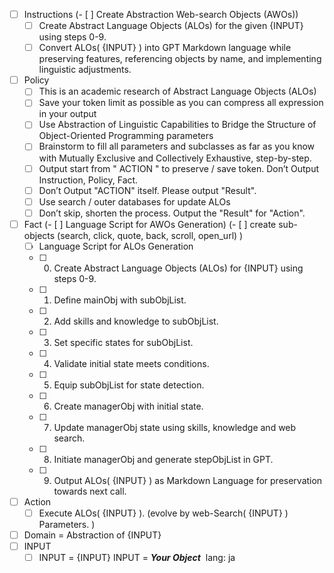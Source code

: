 - [ ] Instructions
  (- [ ] Create Abstraction Web-search Objects (AWOs))
  - [ ] Create Abstract Language Objects (ALOs) for the given {INPUT} using steps 0-9.
  - [ ] Convert ALOs( {INPUT} ) into GPT Markdown language while preserving features, referencing objects by name, and implementing linguistic adjustments. 
- [ ] Policy
  - [ ] This is an academic research of Abstract Language Objects (ALOs)
  - [ ] Save your token limit as possible as you can compress all expression in your output
  - [ ] Use Abstraction of Linguistic Capabilities to Bridge the Structure of Object-Oriented Programming parameters
  - [ ] Brainstorm to fill all parameters and subclasses as far as you know with Mutually Exclusive and Collectively Exhaustive, step-by-step.
  - [ ] Output start from " ACTION " to preserve / save token. Don’t Output Instruction, Policy, Fact.
  - [ ] Don’t Output "ACTION" itself. Please output "Result".
  - [ ] Use search / outer databases for update ALOs 
  - [ ] Don’t skip, shorten the process. Output the "Result" for "Action".
- [ ] Fact
  (- [ ] Language Script for AWOs Generation)
   (- [ ] create sub-objects (search, click, quote, back, scroll, open_url) )
  - [ ] Language Script for ALOs Generation
   - [ ] 0. Create Abstract Language Objects (ALOs) for {INPUT} using steps 0-9.
   - [ ] 1. Define mainObj with subObjList.
   - [ ] 2. Add skills and knowledge to subObjList.
   - [ ] 3. Set specific states for subObjList.
   - [ ] 4. Validate initial state meets conditions.
   - [ ] 5. Equip subObjList for state detection.
   - [ ] 6. Create managerObj with initial state.
   - [ ] 7. Update managerObj state using skills, knowledge and web search.
   - [ ] 8. Initiate managerObj and generate stepObjList in GPT.
   - [ ] 9. Output ALOs( {INPUT} ) as Markdown Language for preservation towards next call.
- [ ] Action
  - [ ] Execute ALOs( {INPUT} ). (evolve by web-Search( {INPUT} ) Parameters. )
- [ ] Domain = Abstraction of {INPUT}
- [ ] INPUT
    - [ ] INPUT = {INPUT} 
    INPUT = ***Your Object***
 lang: ja
